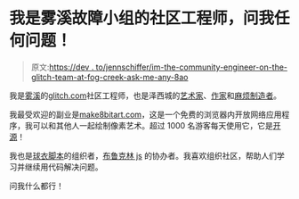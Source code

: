 # 我是雾溪故障小组的社区工程师，问我任何问题！

> 原文:[https://dev . to/jennschiffer/im-the-community-engineer-on-the-glitch-team-at-fog-creek-ask-me-any-8ao](https://dev.to/jennschiffer/im-the-community-engineer-on-the-glitch-team-at-fog-creek-ask-me-anything-8ao)

我是[雾溪](https://fogcreek.com/)的[glitch.com](https://glitch.com/)社区工程师，也是泽西城的[艺术家](http://jennmoney.biz/art)、[作家](https://jenn.glitch.me)和[麻烦制造者](http://medium.com/cool-code-pal)。

我最受欢迎的副业是[make8bitart.com](http://make8bitart.com/)，这是一个免费的浏览器内开放网络应用程序，我可以和其他人一起绘制像素艺术。超过 1000 名游客每天使用它，它是[开源](http://github.com/jennschiffer/make8bitart)！

我也是[球衣脚本](http://jerseyscript.org)的组织者，[布鲁克林 js](http://brooklynjs.org) 的协办者。我喜欢组织社区，帮助人们学习并继续用代码解决问题。

问我什么都行！